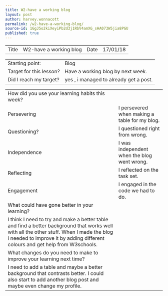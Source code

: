 ```yaml
---
title: W2-have a working blog
layout: post
author: harvey.wonnacott
permalink: /w2-have-a-working-blog/
source-id: 1GgJ5o2kiXeyiPb2d3j1RbV4amXG_sHA073W5jia8PGU
published: true
---
```

<table>
  <tr>
    <td>Title</td>
    <td>W2-have a working blog</td>
    <td>Date</td>
    <td>17/01/18</td>
  </tr>
</table>


<table>
  <tr>
    <td>Starting point:</td>
    <td>Blog </td>
  </tr>
  <tr>
    <td>Target for this lesson?</td>
    <td>Have a working blog by next week.</td>
  </tr>
  <tr>
    <td>Did I reach my target? </td>
    <td>yes , i managed to already get a post.</td>
  </tr>
</table>


<table>
  <tr>
    <td>How did you use your learning habits this week?</td>
    <td></td>
  </tr>
  <tr>
    <td>Persevering</td>
    <td>I persevered when making a table for my blog.</td>
  </tr>
  <tr>
    <td>Questioning?</td>
    <td>I questioned right from wrong.</td>
  </tr>
  <tr>
    <td>Independence</td>
    <td>I  was independent when the blog went wrong.</td>
  </tr>
  <tr>
    <td>Reflecting</td>
    <td>I reflected on the task set.</td>
  </tr>
  <tr>
    <td>Engagement</td>
    <td>I engaged in the code we had to do.</td>
  </tr>
  <tr>
    <td>What could have gone better in your learning?</td>
    <td></td>
  </tr>
  <tr>
    <td>I think I need to try and make a better table and find a better background that works well with all the other stuff. When I made the blog i needed to improve it by adding different colours and get help from W3schools. </td>
    <td></td>
  </tr>
  <tr>
    <td>What changes do you need to make to improve your learning next time?</td>
    <td></td>
  </tr>
  <tr>
    <td>I need to add a table and maybe a better background that contrasts better. I could also start to add another blog post and maybe even change my profile.</td>
    <td></td>
  </tr>
</table>


